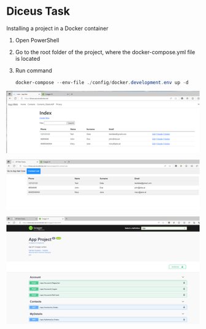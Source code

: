 # Diceus Task

Installing a project in a Docker container
1. Open PowerShell
2. Go to the root folder of the project, where the docker-compose.yml file is located
3. Run command

   ``` powershell
   docker-compose --env-file ./config/docker.development.env up -d
   ```

![img.png](img.png)

![img_1.png](img_1.png)

![img_2.png](img_2.png)